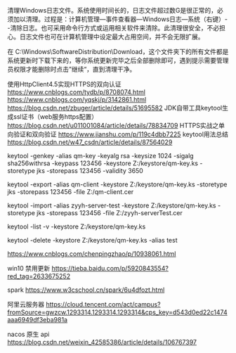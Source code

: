 清理Windows日志文件。系统使用时间长的，日志文件超过数G是很正常的，必须加以清理。过程是：计算机管理—事件查看器—Windows日志—系统（右键）--清除日志。也可采用命令行方式或运用相关软件来清除。此清理很安全，不必担心。日志文件也可在计算机管理中设定最大占用空间，并不会无限扩展。

在 C:\Windows\SoftwareDistribution\Download，这个文件夹下的所有文件都是系统更新时下载下来的，等你系统更新完毕之后全部删除即可，遇到提示需要管理员权限才能删除时点击”继续“，直到清理干净。

使用HttpClient4.5实现HTTPS的双向认证 https://www.cnblogs.com/tydb/p/8708074.html https://www.cnblogs.com/yqskj/p/3142861.html https://blog.csdn.net/zbuger/article/details/51695582
JDK自带工具keytool生成ssl证书（web服务https配置）https://blog.csdn.net/u011001084/article/details/78834709
HTTPS实战之单向验证和双向验证 https://www.jianshu.com/p/119c4dbb7225
keytool用法总结 https://blog.csdn.net/w47_csdn/article/details/87564029

keytool -genkey -alias qm-key -keyalg rsa -keysize 1024 -sigalg sha256withrsa -keypass 123456 -keystore Z:/keystore/qm-key.ks -storetype jks -storepass 123456 -validity 3650

keytool -export -alias qm-client -keystore Z:/keystore/qm-key.ks -storetype jks -storepass 123456 -file Z:/qm-client.cer

keytool -import -alias zyyh-server-test -keystore Z:/keystore/qm-key.ks -storetype jks -storepass 123456 -file Z:/zyyh-serverTest.cer

keytool -list -v -keystore Z:/keystore/qm-key.ks

keytool -delete -keystore Z:/keystore/qm-key.ks -alias test





https://www.cnblogs.com/chenpingzhao/p/10938061.html

win10 禁用更新 https://tieba.baidu.com/p/5920843554?red_tag=2633675252

spark https://www.w3cschool.cn/spark/6u4dfozt.html

阿里云服务器 https://cloud.tencent.com/act/campus?fromSource=gwzcw.1293314.1293314.1293314&cps_key=d543d0ed22c1474aaa6949df3eba981a

nacos 原生 api
https://blog.csdn.net/weixin_42585386/article/details/106767397

